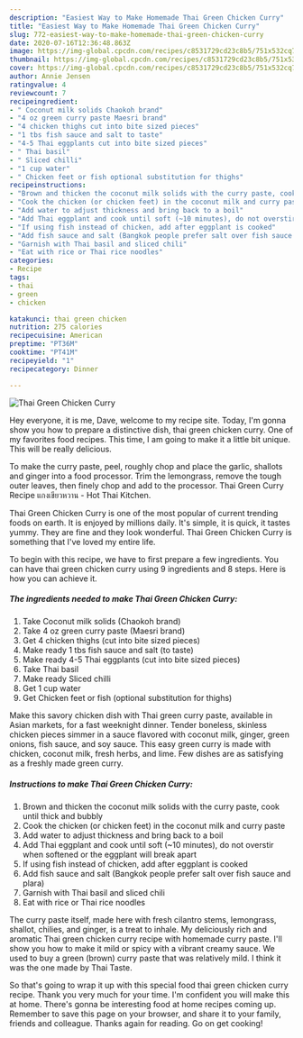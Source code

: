 ```yaml
---
description: "Easiest Way to Make Homemade Thai Green Chicken Curry"
title: "Easiest Way to Make Homemade Thai Green Chicken Curry"
slug: 772-easiest-way-to-make-homemade-thai-green-chicken-curry
date: 2020-07-16T12:36:48.863Z
image: https://img-global.cpcdn.com/recipes/c8531729cd23c8b5/751x532cq70/thai-green-chicken-curry-recipe-main-photo.jpg
thumbnail: https://img-global.cpcdn.com/recipes/c8531729cd23c8b5/751x532cq70/thai-green-chicken-curry-recipe-main-photo.jpg
cover: https://img-global.cpcdn.com/recipes/c8531729cd23c8b5/751x532cq70/thai-green-chicken-curry-recipe-main-photo.jpg
author: Annie Jensen
ratingvalue: 4
reviewcount: 7
recipeingredient:
- " Coconut milk solids Chaokoh brand"
- "4 oz green curry paste Maesri brand"
- "4 chicken thighs cut into bite sized pieces"
- "1 tbs fish sauce and salt to taste"
- "4-5 Thai eggplants cut into bite sized pieces"
- " Thai basil"
- " Sliced chilli"
- "1 cup water"
- " Chicken feet or fish optional substitution for thighs"
recipeinstructions:
- "Brown and thicken the coconut milk solids with the curry paste, cook until thick and bubbly"
- "Cook the chicken (or chicken feet) in the coconut milk and curry paste"
- "Add water to adjust thickness and bring back to a boil"
- "Add Thai eggplant and cook until soft (~10 minutes), do not overstir when softened or the eggplant will break apart"
- "If using fish instead of chicken, add after eggplant is cooked"
- "Add fish sauce and salt (Bangkok people prefer salt over fish sauce and plara)"
- "Garnish with Thai basil and sliced chili"
- "Eat with rice or Thai rice noodles"
categories:
- Recipe
tags:
- thai
- green
- chicken

katakunci: thai green chicken 
nutrition: 275 calories
recipecuisine: American
preptime: "PT36M"
cooktime: "PT41M"
recipeyield: "1"
recipecategory: Dinner

---
```



![Thai Green Chicken Curry](https://img-global.cpcdn.com/recipes/c8531729cd23c8b5/751x532cq70/thai-green-chicken-curry-recipe-main-photo.jpg)

Hey everyone, it is me, Dave, welcome to my recipe site. Today, I'm gonna show you how to prepare a distinctive dish, thai green chicken curry. One of my favorites food recipes. This time, I am going to make it a little bit unique. This will be really delicious.

To make the curry paste, peel, roughly chop and place the garlic, shallots and ginger into a food processor. Trim the lemongrass, remove the tough outer leaves, then finely chop and add to the processor. Thai Green Curry Recipe แกงเขียวหวาน - Hot Thai Kitchen.

Thai Green Chicken Curry is one of the most popular of current trending foods on earth. It is enjoyed by millions daily. It's simple, it is quick, it tastes yummy. They are fine and they look wonderful. Thai Green Chicken Curry is something that I've loved my entire life.


To begin with this recipe, we have to first prepare a few ingredients. You can have thai green chicken curry using 9 ingredients and 8 steps. Here is how you can achieve it.

<!--inarticleads1-->

##### The ingredients needed to make Thai Green Chicken Curry:

1. Take  Coconut milk solids (Chaokoh brand)
1. Take 4 oz green curry paste (Maesri brand)
1. Get 4 chicken thighs (cut into bite sized pieces)
1. Make ready 1 tbs fish sauce and salt (to taste)
1. Make ready 4-5 Thai eggplants (cut into bite sized pieces)
1. Take  Thai basil
1. Make ready  Sliced chilli
1. Get 1 cup water
1. Get  Chicken feet or fish (optional substitution for thighs)


Make this savory chicken dish with Thai green curry paste, available in Asian markets, for a fast weeknight dinner. Tender boneless, skinless chicken pieces simmer in a sauce flavored with coconut milk, ginger, green onions, fish sauce, and soy sauce. This easy green curry is made with chicken, coconut milk, fresh herbs, and lime. Few dishes are as satisfying as a freshly made green curry. 

<!--inarticleads2-->

##### Instructions to make Thai Green Chicken Curry:

1. Brown and thicken the coconut milk solids with the curry paste, cook until thick and bubbly
1. Cook the chicken (or chicken feet) in the coconut milk and curry paste
1. Add water to adjust thickness and bring back to a boil
1. Add Thai eggplant and cook until soft (~10 minutes), do not overstir when softened or the eggplant will break apart
1. If using fish instead of chicken, add after eggplant is cooked
1. Add fish sauce and salt (Bangkok people prefer salt over fish sauce and plara)
1. Garnish with Thai basil and sliced chili
1. Eat with rice or Thai rice noodles


The curry paste itself, made here with fresh cilantro stems, lemongrass, shallot, chilies, and ginger, is a treat to inhale. My deliciously rich and aromatic Thai green chicken curry recipe with homemade curry paste. I&#39;ll show you how to make it mild or spicy with a vibrant creamy sauce. We used to buy a green (brown) curry paste that was relatively mild. I think it was the one made by Thai Taste. 

So that's going to wrap it up with this special food thai green chicken curry recipe. Thank you very much for your time. I'm confident you will make this at home. There's gonna be interesting food at home recipes coming up. Remember to save this page on your browser, and share it to your family, friends and colleague. Thanks again for reading. Go on get cooking!

